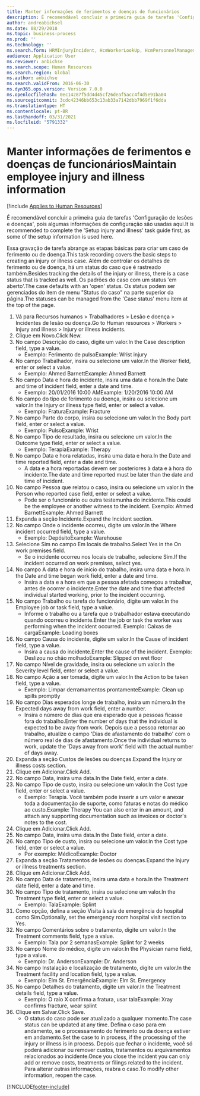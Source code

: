 ```yaml
---
title: Manter informações de ferimentos e doenças de funcionários
description: É recomendável concluir a primeira guia de tarefas 'Configuração de lesões e doenças', pois algumas informações de configuração são usadas aqui.
author: andreabichsel
ms.date: 08/29/2018
ms.topic: business-process
ms.prod: ''
ms.technology: ''
ms.search.form: HRMInjuryIncident, HcmWorkerLookUp, HcmPersonnelManagementWorkspace
audience: Application User
ms.reviewer: anbichse
ms.search.scope: Human Resources
ms.search.region: Global
ms.author: anbichse
ms.search.validFrom: 2016-06-30
ms.dyn365.ops.version: Version 7.0.0
ms.openlocfilehash: 0ec14287f5dd4d45cf26deaf5acc4f4d5e91ba04
ms.sourcegitcommit: 3cdc42346bb653c13ab33a7142dbb7969f1f6dda
ms.translationtype: HT
ms.contentlocale: pt-BR
ms.lasthandoff: 03/31/2021
ms.locfileid: "5791332"
---
```

# <a name="maintain-employee-injury-and-illness-information"></a><span data-ttu-id="3513f-103">Manter informações de ferimentos e doenças de funcionários</span><span class="sxs-lookup"><span data-stu-id="3513f-103">Maintain employee injury and illness information</span></span>

[!include [Applies to Human Resources](../includes/applies-to-hr.md)]



<span data-ttu-id="3513f-104">É recomendável concluir a primeira guia de tarefas 'Configuração de lesões e doenças', pois algumas informações de configuração são usadas aqui.</span><span class="sxs-lookup"><span data-stu-id="3513f-104">It is recommended to complete the 'Setup injury and illness' task guide first, as some of the setup information is used here.</span></span> 



<span data-ttu-id="3513f-105">Essa gravação de tarefa abrange as etapas básicas para criar um caso de ferimento ou de doença.</span><span class="sxs-lookup"><span data-stu-id="3513f-105">This task recording covers the basic steps to creating an injury or illness case.</span></span> <span data-ttu-id="3513f-106">Além de controlar os detalhes de ferimento ou de doença, há um status do caso que é rastreado também.</span><span class="sxs-lookup"><span data-stu-id="3513f-106">Besides tracking the details of the injury or illness, there is a case status that is tracked as well.</span></span>  <span data-ttu-id="3513f-107">Os padrões do caso com um status 'em aberto'.</span><span class="sxs-lookup"><span data-stu-id="3513f-107">The case defaults with an 'open' status.</span></span>  <span data-ttu-id="3513f-108">Os status podem ser gerenciados do item de menu "Status do caso" na parte superior da página.</span><span class="sxs-lookup"><span data-stu-id="3513f-108">The statuses can be managed from the 'Case status' menu item at the top of the page.</span></span>

1. <span data-ttu-id="3513f-109">Vá para Recursos humanos > Trabalhadores > Lesão e doença > Incidentes de lesão ou doença.</span><span class="sxs-lookup"><span data-stu-id="3513f-109">Go to Human resources > Workers > Injury and illness > Injury or illness incidents.</span></span>
2. <span data-ttu-id="3513f-110">Clique em Novo.</span><span class="sxs-lookup"><span data-stu-id="3513f-110">Click New.</span></span>
3. <span data-ttu-id="3513f-111">No campo Descrição do caso, digite um valor.</span><span class="sxs-lookup"><span data-stu-id="3513f-111">In the Case description field, type a value.</span></span>
    * <span data-ttu-id="3513f-112">Exemplo: Ferimento de pulso</span><span class="sxs-lookup"><span data-stu-id="3513f-112">Example:  Wrist injury</span></span>  
4. <span data-ttu-id="3513f-113">No campo Trabalhador, insira ou selecione um valor.</span><span class="sxs-lookup"><span data-stu-id="3513f-113">In the Worker field, enter or select a value.</span></span>
    * <span data-ttu-id="3513f-114">Exemplo: Ahmed Barnett</span><span class="sxs-lookup"><span data-stu-id="3513f-114">Example: Ahmed Barnett</span></span>  
5. <span data-ttu-id="3513f-115">No campo Data e hora do incidente, insira uma data e hora.</span><span class="sxs-lookup"><span data-stu-id="3513f-115">In the Date and time of incident field, enter a date and time.</span></span>
    * <span data-ttu-id="3513f-116">Exemplo: 20/01/2016 10:00 AM</span><span class="sxs-lookup"><span data-stu-id="3513f-116">Example:  1/20/2016 10:00 AM</span></span>  
6. <span data-ttu-id="3513f-117">No campo do tipo de ferimento ou doença, insira ou selecione um valor.</span><span class="sxs-lookup"><span data-stu-id="3513f-117">In the Injury or illness type field, enter or select a value.</span></span>
    * <span data-ttu-id="3513f-118">Exemplo: Fratura</span><span class="sxs-lookup"><span data-stu-id="3513f-118">Example:  Fracture</span></span>  
7. <span data-ttu-id="3513f-119">No campo Parte do corpo, insira ou selecione um valor.</span><span class="sxs-lookup"><span data-stu-id="3513f-119">In the Body part field, enter or select a value.</span></span>
    * <span data-ttu-id="3513f-120">Exemplo: Pulso</span><span class="sxs-lookup"><span data-stu-id="3513f-120">Example:  Wrist</span></span>  
8. <span data-ttu-id="3513f-121">No campo Tipo de resultado, insira ou selecione um valor.</span><span class="sxs-lookup"><span data-stu-id="3513f-121">In the Outcome type field, enter or select a value.</span></span>
    * <span data-ttu-id="3513f-122">Exemplo: Terapia</span><span class="sxs-lookup"><span data-stu-id="3513f-122">Example:  Therapy</span></span>  
9. <span data-ttu-id="3513f-123">No campo Data e hora relatadas, insira uma data e hora.</span><span class="sxs-lookup"><span data-stu-id="3513f-123">In the Date and time reported field, enter a date and time.</span></span>
    * <span data-ttu-id="3513f-124">A data e a hora reportadas devem ser posteriores à data e à hora do incidente.</span><span class="sxs-lookup"><span data-stu-id="3513f-124">The date and time reported must be later than the date and time of incident.</span></span>  
10. <span data-ttu-id="3513f-125">No campo Pessoa que relatou o caso, insira ou selecione um valor.</span><span class="sxs-lookup"><span data-stu-id="3513f-125">In the Person who reported case field, enter or select a value.</span></span>
    * <span data-ttu-id="3513f-126">Pode ser o funcionário ou outra testemunha do incidente.</span><span class="sxs-lookup"><span data-stu-id="3513f-126">This could be the employee or another witness to the incident.</span></span>  <span data-ttu-id="3513f-127">Exemplo: Ahmed Barnett</span><span class="sxs-lookup"><span data-stu-id="3513f-127">Example: Ahmed Barnett</span></span>  
11. <span data-ttu-id="3513f-128">Expanda a seção Incidente.</span><span class="sxs-lookup"><span data-stu-id="3513f-128">Expand the Incident section.</span></span>
12. <span data-ttu-id="3513f-129">No campo Onde o incidente ocorreu, digite um valor.</span><span class="sxs-lookup"><span data-stu-id="3513f-129">In the Where incident occurred field, type a value.</span></span>
    * <span data-ttu-id="3513f-130">Exemplo: Depósito</span><span class="sxs-lookup"><span data-stu-id="3513f-130">Example:  Warehouse</span></span>  
13. <span data-ttu-id="3513f-131">Selecione Sim no campo Em locais de trabalho.</span><span class="sxs-lookup"><span data-stu-id="3513f-131">Select Yes in the On work premises field.</span></span>
    * <span data-ttu-id="3513f-132">Se o incidente ocorreu nos locais de trabalho, selecione Sim.</span><span class="sxs-lookup"><span data-stu-id="3513f-132">If the incident occurred on work premises, select yes.</span></span>  
14. <span data-ttu-id="3513f-133">No campo A data e hora de início do trabalho, insira uma data e hora.</span><span class="sxs-lookup"><span data-stu-id="3513f-133">In the Date and time began work field, enter a date and time.</span></span>
    * <span data-ttu-id="3513f-134">Insira a data e a hora em que a pessoa afetada começou a trabalhar, antes de ocorrer o incidente.</span><span class="sxs-lookup"><span data-stu-id="3513f-134">Enter the date and time that affected individual started working, prior to the incident occurring.</span></span>  
15. <span data-ttu-id="3513f-135">No campo Trabalho ou tarefa do funcionário, digite um valor.</span><span class="sxs-lookup"><span data-stu-id="3513f-135">In the Employee job or task field, type a value.</span></span>
    * <span data-ttu-id="3513f-136">Informe o trabalho ou a tarefa que o trabalhador estava executando quando ocorreu o incidente.</span><span class="sxs-lookup"><span data-stu-id="3513f-136">Enter the job or task the worker was performing when the incident occurred.</span></span>  <span data-ttu-id="3513f-137">Exemplo: Caixas de carga</span><span class="sxs-lookup"><span data-stu-id="3513f-137">Example:  Loading boxes</span></span>  
16. <span data-ttu-id="3513f-138">No campo Causa do incidente, digite um valor.</span><span class="sxs-lookup"><span data-stu-id="3513f-138">In the Cause of incident field, type a value.</span></span>
    * <span data-ttu-id="3513f-139">Insira a causa do incidente.</span><span class="sxs-lookup"><span data-stu-id="3513f-139">Enter the cause of the incident.</span></span>  <span data-ttu-id="3513f-140">Exemplo: Deslizou no chão molhado</span><span class="sxs-lookup"><span data-stu-id="3513f-140">Example:  Slipped on wet floor</span></span>  
17. <span data-ttu-id="3513f-141">No campo Nível de gravidade, insira ou selecione um valor.</span><span class="sxs-lookup"><span data-stu-id="3513f-141">In the Severity level field, enter or select a value.</span></span>
18. <span data-ttu-id="3513f-142">No campo Ação a ser tomada, digite um valor.</span><span class="sxs-lookup"><span data-stu-id="3513f-142">In the Action to be taken field, type a value.</span></span>
    * <span data-ttu-id="3513f-143">Exemplo: Limpar derramamentos prontamente</span><span class="sxs-lookup"><span data-stu-id="3513f-143">Example:  Clean up spills promptly</span></span>  
19. <span data-ttu-id="3513f-144">No campo Dias esperados longe de trabalho, insira um número.</span><span class="sxs-lookup"><span data-stu-id="3513f-144">In the Expected days away from work field, enter a number.</span></span>
    * <span data-ttu-id="3513f-145">Insira o número de dias que era esperado que a pessoas ficasse fora do trabalho.</span><span class="sxs-lookup"><span data-stu-id="3513f-145">Enter the number of days that the individual is expected to be away from work.</span></span>  <span data-ttu-id="3513f-146">Depois que a pessoa retornar ao trabalho, atualize o campo 'Dias de afastamento do trabalho' com o número real de dias de afastamento.</span><span class="sxs-lookup"><span data-stu-id="3513f-146">Once the individual returns to work, update the 'Days away from work' field with the actual number of days away.</span></span>  
20. <span data-ttu-id="3513f-147">Expanda a seção Custos de lesões ou doenças.</span><span class="sxs-lookup"><span data-stu-id="3513f-147">Expand the Injury or illness costs section.</span></span>
21. <span data-ttu-id="3513f-148">Clique em Adicionar.</span><span class="sxs-lookup"><span data-stu-id="3513f-148">Click Add.</span></span>
22. <span data-ttu-id="3513f-149">No campo Data, insira uma data.</span><span class="sxs-lookup"><span data-stu-id="3513f-149">In the Date field, enter a date.</span></span>
23. <span data-ttu-id="3513f-150">No campo Tipo de custo, insira ou selecione um valor.</span><span class="sxs-lookup"><span data-stu-id="3513f-150">In the Cost type field, enter or select a value.</span></span>
    * <span data-ttu-id="3513f-151">Exemplo: Terapia. Você também pode inserir a um valor e anexar toda a documentação de suporte, como faturas e notas do médico ao custo.</span><span class="sxs-lookup"><span data-stu-id="3513f-151">Example:  Therapy    You can also enter in an amount, and attach any supporting documentation such as invoices or doctor's notes to the cost.</span></span>  
24. <span data-ttu-id="3513f-152">Clique em Adicionar.</span><span class="sxs-lookup"><span data-stu-id="3513f-152">Click Add.</span></span>
25. <span data-ttu-id="3513f-153">No campo Data, insira uma data.</span><span class="sxs-lookup"><span data-stu-id="3513f-153">In the Date field, enter a date.</span></span>
26. <span data-ttu-id="3513f-154">No campo Tipo de custo, insira ou selecione um valor.</span><span class="sxs-lookup"><span data-stu-id="3513f-154">In the Cost type field, enter or select a value.</span></span>
    * <span data-ttu-id="3513f-155">Por exemplo: Médico</span><span class="sxs-lookup"><span data-stu-id="3513f-155">Example: Doctor</span></span>  
27. <span data-ttu-id="3513f-156">Expanda a seção Tratamentos de lesões ou doenças.</span><span class="sxs-lookup"><span data-stu-id="3513f-156">Expand the Injury or illness treatments section.</span></span>
28. <span data-ttu-id="3513f-157">Clique em Adicionar.</span><span class="sxs-lookup"><span data-stu-id="3513f-157">Click Add.</span></span>
29. <span data-ttu-id="3513f-158">No campo Data de tratamento, insira uma data e hora.</span><span class="sxs-lookup"><span data-stu-id="3513f-158">In the Treatment date field, enter a date and time.</span></span>
30. <span data-ttu-id="3513f-159">No campo Tipo de tratamento, insira ou selecione um valor.</span><span class="sxs-lookup"><span data-stu-id="3513f-159">In the Treatment type field, enter or select a value.</span></span>
    * <span data-ttu-id="3513f-160">Exemplo: Tala</span><span class="sxs-lookup"><span data-stu-id="3513f-160">Example:  Splint</span></span>  
31. <span data-ttu-id="3513f-161">Como opção, defina a seção Visita à sala de emergência do hospital como Sim.</span><span class="sxs-lookup"><span data-stu-id="3513f-161">Optionally, set the emergency room hospital visit section to Yes.</span></span>
32. <span data-ttu-id="3513f-162">No campo Comentários sobre o tratamento, digite um valor.</span><span class="sxs-lookup"><span data-stu-id="3513f-162">In the Treatment comments field, type a value.</span></span>
    * <span data-ttu-id="3513f-163">Exemplo: Tala por 2 semanas</span><span class="sxs-lookup"><span data-stu-id="3513f-163">Example:  Splint for 2 weeks</span></span>  
33. <span data-ttu-id="3513f-164">No campo Nome do médico, digite um valor.</span><span class="sxs-lookup"><span data-stu-id="3513f-164">In the Physician name field, type a value.</span></span>
    * <span data-ttu-id="3513f-165">Exemplo: Dr. Anderson</span><span class="sxs-lookup"><span data-stu-id="3513f-165">Example:  Dr. Anderson</span></span>  
34. <span data-ttu-id="3513f-166">No campo Instalação e localização de tratamento, digite um valor.</span><span class="sxs-lookup"><span data-stu-id="3513f-166">In the Treatment facility and location field, type a value.</span></span>
    * <span data-ttu-id="3513f-167">Exemplo: Elm St. Emergência</span><span class="sxs-lookup"><span data-stu-id="3513f-167">Example:  Elm St. Emergency</span></span>  
35. <span data-ttu-id="3513f-168">No campo Detalhes do tratamento, digite um valor.</span><span class="sxs-lookup"><span data-stu-id="3513f-168">In the Treatment details field, type a value.</span></span>
    * <span data-ttu-id="3513f-169">Exemplo: O raio X confirma a fratura, usar tala</span><span class="sxs-lookup"><span data-stu-id="3513f-169">Example:  Xray confirms fracture, wear splint</span></span>  
36. <span data-ttu-id="3513f-170">Clique em Salvar.</span><span class="sxs-lookup"><span data-stu-id="3513f-170">Click Save.</span></span>
    * <span data-ttu-id="3513f-171">O status do caso pode ser atualizado a qualquer momento.</span><span class="sxs-lookup"><span data-stu-id="3513f-171">The case status can be updated at any time.</span></span>  <span data-ttu-id="3513f-172">Defina o caso para em andamento, se o processamento do ferimento ou da doença estiver em andamento.</span><span class="sxs-lookup"><span data-stu-id="3513f-172">Set the case to in process, if the processing of the injury or illness is in process.</span></span>  <span data-ttu-id="3513f-173">Depois que fechar o incidente, você só poderá adicionar ou remover custos, tratamentos ou arquivamentos relacionados ao incidente.</span><span class="sxs-lookup"><span data-stu-id="3513f-173">Once you close the incident you can only add or remove costs, treatments or filings related to the incident.</span></span>  <span data-ttu-id="3513f-174">Para alterar outras informações, reabra o caso.</span><span class="sxs-lookup"><span data-stu-id="3513f-174">To modify other information, reopen the case.</span></span>  



[!INCLUDE[footer-include](../includes/footer-banner.md)]